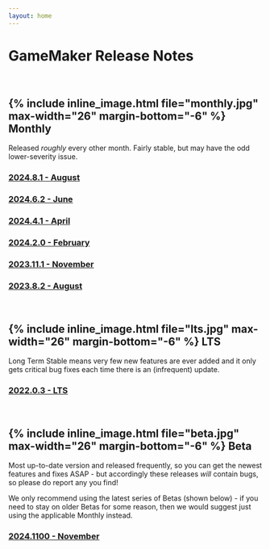 ```yaml
---
layout: home
---
```

# GameMaker Release Notes

<br/>

## {% include inline_image.html file="monthly.jpg" max-width="26" margin-bottom="-6" %} Monthly

Released _roughly_ every other month. Fairly stable, but may have the odd lower-severity issue.

### [2024.8.1 - August](\release-notes\2024\8)
### [2024.6.2 - June](\release-notes\2024\6)
### [2024.4.1 - April](\release-notes\2024\4)
### [2024.2.0 - February](\release-notes\2024\2)
### [2023.11.1 - November](\release-notes\2023\11)
### [2023.8.2 - August](\release-notes\2023\8)

<br/>

## {% include inline_image.html file="lts.jpg" max-width="26" margin-bottom="-6" %} LTS

Long Term Stable means very few new features are ever added and it only gets critical bug fixes each time there is an (infrequent) update.

### [2022.0.3 - LTS](\release-notes\2022\0)

<br/>

## {% include inline_image.html file="beta.jpg" max-width="26" margin-bottom="-6" %} Beta

Most up-to-date version and released frequently, so you can get the newest features and fixes ASAP - but accordingly these releases _will_ contain bugs, so please do report any you find!

We only recommend using the latest series of Betas (shown below) - if you need to stay on older Betas for some reason, then we would suggest just using the applicable Monthly instead.

### [2024.1100 - November](\release-notes\2024\1100)
